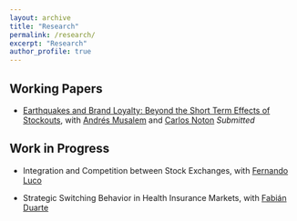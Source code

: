 ```yaml
---
layout: archive
title: "Research"
permalink: /research/
excerpt: "Research"
author_profile: true
---
```


## Working Papers

- [Earthquakes and Brand Loyalty: Beyond the Short Term Effects of Stockouts](https://papers.ssrn.com/sol3/papers.cfm?abstract_id=3325923), with [Andrés Musalem](http://www.dii.uchile.cl/~amusalem/) and [Carlos Noton](http://www.dii.uchile.cl/~cnoton/) *Submitted*

## Work in Progress

- Integration and Competition between Stock Exchanges, with [Fernando Luco](https://sites.google.com/site/flucoe/)

- Strategic Switching Behavior in Health Insurance Markets, with [Fabián Duarte](http://econ.uchile.cl/es/academico/fabduarte)
